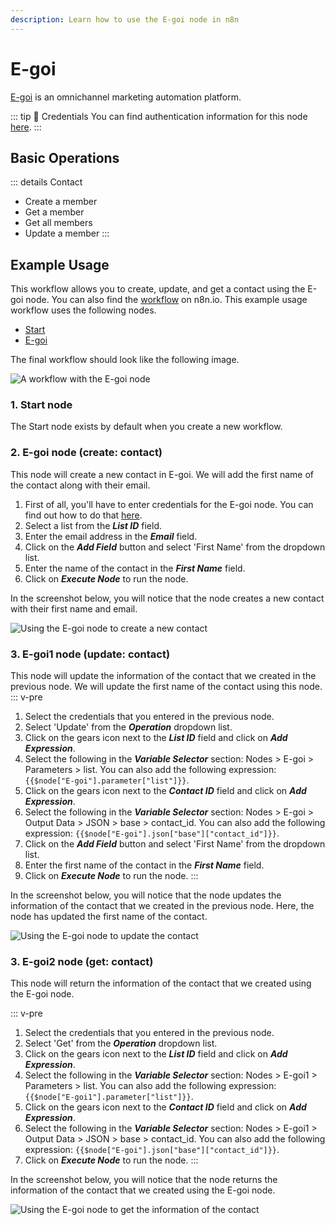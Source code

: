 ```yaml
---
description: Learn how to use the E-goi node in n8n
---
```


# E-goi

[E-goi](https://www.e-goi.com/) is an omnichannel marketing automation platform.

::: tip 🔑 Credentials
You can find authentication information for this node [here](../../../credentials/Egoi/README.md).
:::

## Basic Operations

::: details Contact
- Create a member
- Get a member
- Get all members
- Update a member
:::

## Example Usage

This workflow allows you to create, update, and get a contact using the E-goi node. You can also find the [workflow](https://n8n.io/workflows/852) on n8n.io. This example usage workflow uses the following nodes.
- [Start](../../core-nodes/Start/README.md)
- [E-goi]()

The final workflow should look like the following image.

![A workflow with the E-goi node](./workflow.png)

### 1. Start node

The Start node exists by default when you create a new workflow.

### 2. E-goi node (create: contact)

This node will create a new contact in E-goi. We will add the first name of the contact along with their email.

1. First of all, you'll have to enter credentials for the E-goi node. You can find out how to do that [here](../../../credentials/Egoi/README.md).
2. Select a list from the ***List ID*** field.
3. Enter the email address in the ***Email*** field.
3. Click on the ***Add Field*** button and select 'First Name' from the dropdown list.
4. Enter the name of the contact in the ***First Name*** field.
5. Click on ***Execute Node*** to run the node.

In the screenshot below, you will notice that the node creates a new contact with their first name and email.

![Using the E-goi node to create a new contact](./e-goi_node.png)

### 3. E-goi1 node (update: contact)

This node will update the information of the contact that we created in the previous node. We will update the first name of the contact using this node.
::: v-pre
1. Select the credentials that you entered in the previous node.
2. Select 'Update' from the ***Operation*** dropdown list.
3. Click on the gears icon next to the ***List ID*** field and click on ***Add Expression***.
4. Select the following in the ***Variable Selector*** section: Nodes > E-goi > Parameters > list. You can also add the following expression: `{{$node["E-goi"].parameter["list"]}}`.
5. Click on the gears icon next to the ***Contact ID*** field and click on ***Add Expression***.
6. Select the following in the ***Variable Selector*** section: Nodes > E-goi > Output Data > JSON > base > contact_id. You can also add the following expression: `{{$node["E-goi"].json["base"]["contact_id"]}}`.
7. Click on the ***Add Field*** button and select 'First Name' from the dropdown list.
8. Enter the first name of the contact in the ***First Name*** field.
9. Click on ***Execute Node*** to run the node.
:::

In the screenshot below, you will notice that the node updates the information of the contact that we created in the previous node. Here, the node has updated the first name of the contact.

![Using the E-goi node to update the contact](./e-goi1_node.png)

### 3. E-goi2 node (get: contact)

This node will return the information of the contact that we created using the E-goi node.

::: v-pre
1. Select the credentials that you entered in the previous node.
2. Select 'Get' from the ***Operation*** dropdown list.
3. Click on the gears icon next to the ***List ID*** field and click on ***Add Expression***.
4. Select the following in the ***Variable Selector*** section: Nodes > E-goi1 > Parameters > list. You can also add the following expression: `{{$node["E-goi1"].parameter["list"]}}`.
5. Click on the gears icon next to the ***Contact ID*** field and click on ***Add Expression***.
6. Select the following in the ***Variable Selector*** section: Nodes > E-goi1 > Output Data > JSON > base > contact_id. You can also add the following expression: `{{$node["E-goi"].json["base"]["contact_id"]}}`.
5. Click on ***Execute Node*** to run the node.
:::

In the screenshot below, you will notice that the node returns the information of the contact that we created using the E-goi node.

![Using the E-goi node to get the information of the contact](./e-goi2_node.png)
